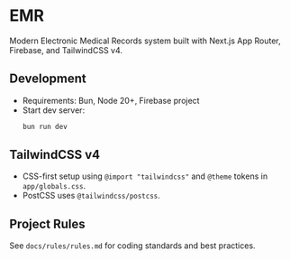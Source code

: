 # EMR

Modern Electronic Medical Records system built with Next.js App Router, Firebase, and TailwindCSS v4.

## Development

- Requirements: Bun, Node 20+, Firebase project
- Start dev server:
  ```bash
  bun run dev
  ```

## TailwindCSS v4

- CSS-first setup using `@import "tailwindcss"` and `@theme` tokens in `app/globals.css`.
- PostCSS uses `@tailwindcss/postcss`.

## Project Rules

See `docs/rules/rules.md` for coding standards and best practices.